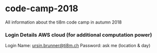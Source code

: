 # code-camp-2018
All information about the ti8m code camp in autumn 2018



### Login Details AWS cloud (for additional computation power)
Login Name: ursin.brunner@ti8m.ch
Password: ask me (location & day)
